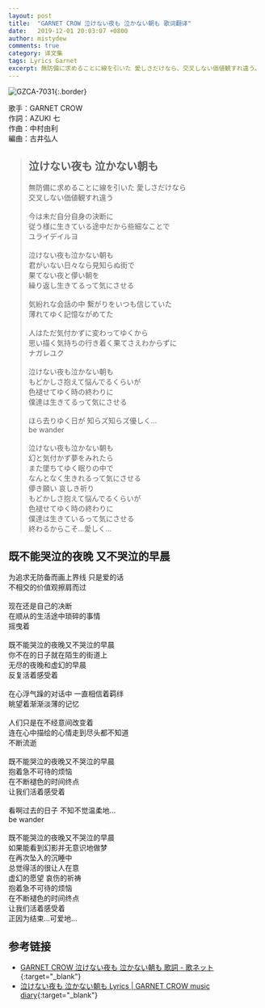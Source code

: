 ```yaml
---
layout: post
title:  "GARNET CROW 泣けない夜も 泣かない朝も 歌词翻译"
date:   2019-12-01 20:03:07 +0800
author: mistydew
comments: true
category: 译文集
tags: Lyrics Garnet
excerpt: 無防備に求めることに線を引いた 愛しさだけなら、交叉しない価値観すれ違う。
---
```

![GZCA-7031](https://crowsub.github.io/images/discography/single/GZCA-7031.jpg){:.border}

歌手：GARNET CROW<br>
作詞：AZUKI 七<br>
作曲：中村由利<br>
編曲：古井弘人

<blockquote class="lyric-original">
  <h2>泣けない夜も 泣かない朝も</h2>
  <p>
    無防備に求めることに線を引いた 愛しさだけなら<br>
    交叉しない価値観すれ違う<br>
    <br>
    今は未だ自分自身の決断に<br>
    従う様に生きている途中だから些細なことで<br>
    ユライデイルヨ<br>
    <br>
    泣けない夜も泣かない朝も<br>
    君がいない日々なら見知らぬ街で<br>
    果てない夜と儚い朝を<br>
    繰り返し生きてるって気にさせる<br>
    <br>
    気紛れな会話の中 繋がりをいつも信じていた<br>
    薄れてゆく記憶ながめてた<br>
    <br>
    人はただ気付かずに変わってゆくから<br>
    思い描く気持ちの行き着く果てさえわからずに<br>
    ナガレユク<br>
    <br>
    泣けない夜も泣かない朝も<br>
    もどかしさ抱えて悩んでるくらいが<br>
    色褪せてゆく時の終わりに<br>
    僕達は生きてるって気にさせる<br>
    <br>
    ほら去りゆく日が 知らズ知らズ優しく…<br>
    be wander<br>
    <br>
    泣けない夜も泣かない朝も<br>
    幻と気付かず夢をみれたら<br>
    また墜ちてゆく眠りの中で<br>
    なんとなく生きれるって気にさせる<br>
    儚き願い 哀しき祈り<br>
    もどかしさ抱えて悩んでるくらいが<br>
    色褪せてゆく時の終わりに<br>
    僕達は生きているって気にさせる<br>
    終わるからこそ…愛しく…
  </p>
</blockquote>

<div class="lyric-translation">
  <h2>既不能哭泣的夜晚 又不哭泣的早晨</h2>
  <p>
    为追求无防备而画上界线 只是爱的话<br>
    不相交的价值观擦肩而过<br>
    <br>
    现在还是自己的决断<br>
    在顺从的生活途中琐碎的事情<br>
    摇曳着<br>
    <br>
    既不能哭泣的夜晚又不哭泣的早晨<br>
    你不在的日子就在陌生的街道上<br>
    无尽的夜晚和虚幻的早晨<br>
    反复活着感受着<br>
    <br>
    在心浮气躁的对话中 一直相信着羁绊<br>
    眺望着渐渐淡薄的记忆<br>
    <br>
    人们只是在不经意间改变着<br>
    连在心中描绘的心情走到尽头都不知道<br>
    不断流逝<br>
    <br>
    既不能哭泣的夜晚又不哭泣的早晨<br>
    抱着急不可待的烦恼<br>
    在不断褪色的时间终点<br>
    让我们活着感受着<br>
    <br>
    看啊过去的日子 不知不觉温柔地…<br>
    be wander<br>
    <br>
    既不能哭泣的夜晚又不哭泣的早晨<br>
    如果能看到幻影并无意识地做梦<br>
    在再次坠入的沉睡中<br>
    总觉得活的很让人在意<br>
    虚幻的愿望 哀伤的祈祷<br>
    抱着急不可待的烦恼<br>
    在不断褪色的时间终点<br>
    让我们活着感受着<br>
    正因为结束…可爱地…
  </p>
</div>

## 参考链接

* [GARNET CROW 泣けない夜も 泣かない朝も 歌詞 - 歌ネット](https://www.uta-net.com/song/17628/){:target="_blank"}
* [泣けない夜も 泣かない朝も Lyrics \| GARNET CROW music diary](https://crowsub.github.io/lyrics/original/泣けない夜も%20泣かない朝も.html){:target="_blank"}
